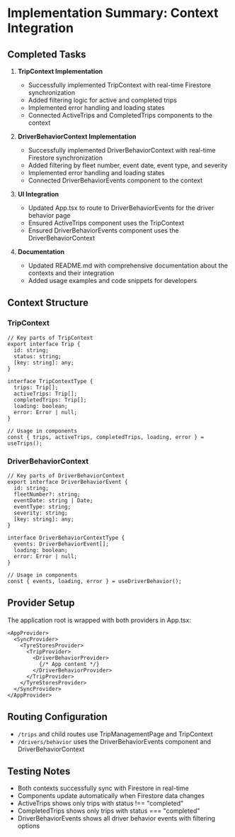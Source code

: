# Implementation Summary: Context Integration

## Completed Tasks

1. **TripContext Implementation**
   - Successfully implemented TripContext with real-time Firestore synchronization
   - Added filtering logic for active and completed trips
   - Implemented error handling and loading states
   - Connected ActiveTrips and CompletedTrips components to the context

2. **DriverBehaviorContext Implementation**
   - Successfully implemented DriverBehaviorContext with real-time Firestore synchronization
   - Added filtering by fleet number, event date, event type, and severity
   - Implemented error handling and loading states
   - Connected DriverBehaviorEvents component to the context

3. **UI Integration**
   - Updated App.tsx to route to DriverBehaviorEvents for the driver behavior page
   - Ensured ActiveTrips component uses the TripContext
   - Ensured DriverBehaviorEvents component uses the DriverBehaviorContext

4. **Documentation**
   - Updated README.md with comprehensive documentation about the contexts and their integration
   - Added usage examples and code snippets for developers

## Context Structure

### TripContext
```tsx
// Key parts of TripContext
export interface Trip {
  id: string;
  status: string;
  [key: string]: any;
}

interface TripContextType {
  trips: Trip[];
  activeTrips: Trip[];
  completedTrips: Trip[];
  loading: boolean;
  error: Error | null;
}

// Usage in components
const { trips, activeTrips, completedTrips, loading, error } = useTrips();
```

### DriverBehaviorContext
```tsx
// Key parts of DriverBehaviorContext
export interface DriverBehaviorEvent {
  id: string;
  fleetNumber?: string;
  eventDate: string | Date;
  eventType: string;
  severity: string;
  [key: string]: any;
}

interface DriverBehaviorContextType {
  events: DriverBehaviorEvent[];
  loading: boolean;
  error: Error | null;
}

// Usage in components
const { events, loading, error } = useDriverBehavior();
```

## Provider Setup
The application root is wrapped with both providers in App.tsx:

```tsx
<AppProvider>
  <SyncProvider>
    <TyreStoresProvider>
      <TripProvider>
        <DriverBehaviorProvider>
          {/* App content */}
        </DriverBehaviorProvider>
      </TripProvider>
    </TyreStoresProvider>
  </SyncProvider>
</AppProvider>
```

## Routing Configuration
- `/trips` and child routes use TripManagementPage and TripContext
- `/drivers/behavior` uses the DriverBehaviorEvents component and DriverBehaviorContext

## Testing Notes
- Both contexts successfully sync with Firestore in real-time
- Components update automatically when Firestore data changes
- ActiveTrips shows only trips with status !== "completed"
- CompletedTrips shows only trips with status === "completed"
- DriverBehaviorEvents shows all driver behavior events with filtering options
